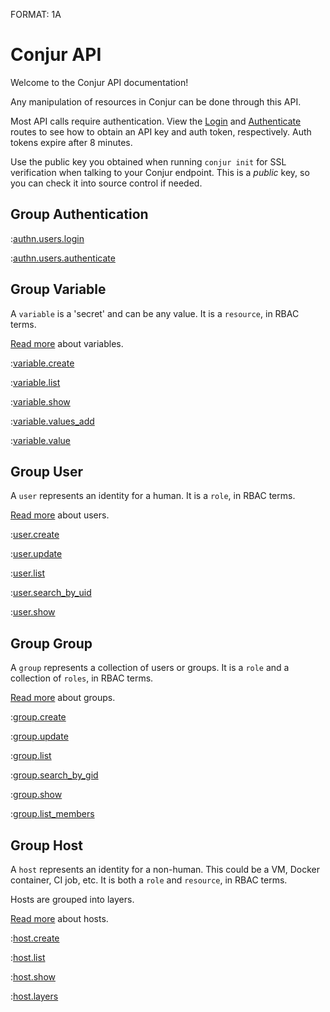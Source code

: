 FORMAT: 1A

# Conjur API

Welcome to the Conjur API documentation!

Any manipulation of resources in Conjur can be done through this API.

Most API calls require authentication. 
View the [Login](/#reference/authentication/login) and [Authenticate](/#reference/authentication/authenticate) routes
to see how to obtain an API key and auth token, respectively. Auth tokens expire after
8 minutes.

Use the public key you obtained when running `conjur init` for SSL verification when talking to your Conjur endpoint.
This is a *public* key, so you can check it into source control if needed.


## Group Authentication

:[authn.users.login](authn.users.login.md)

:[authn.users.authenticate](authn.users.authenticate.md)

## Group Variable

A `variable` is a 'secret' and can be any value. It is a `resource`, in RBAC terms.

[Read more](https://developer.conjur.net/key_concepts/secrets.html) about variables.

:[variable.create](variable.create.md)

:[variable.list](variable.list.md)

:[variable.show](variable.show.md)

:[variable.values_add](variable.values_add.md)

:[variable.value](variable.value.md)


## Group User

A `user` represents an identity for a human. It is a `role`, in RBAC terms.

[Read more](https://developer.conjur.net/reference/services/directory/user/) about users.

:[user.create](user.create.md)

:[user.update](user.update.md)

<!-- :[user.update_password](user.update_password.md) -->

:[user.list](user.list.md)

:[user.search_by_uid](user.search_by_uid.md)

:[user.show](user.show.md)

## Group Group

A `group` represents a collection of users or groups. It is a `role` and a collection of `roles`, in RBAC terms.

[Read more](https://developer.conjur.net/reference/services/directory/group/) about groups.

:[group.create](group.create.md)

:[group.update](group.update.md)

:[group.list](group.list.md)

:[group.search_by_gid](group.search_by_gid.md)

:[group.show](group.show.md)

:[group.list_members](group.list_members.md)

## Group Host

A `host` represents an identity for a non-human. This could be a VM, Docker container, CI job, etc.
It is both a `role` and `resource`, in RBAC terms.

Hosts are grouped into layers.

[Read more](https://developer.conjur.net/reference/services/directory/host/) about hosts.

:[host.create](host.create.md)

:[host.list](host.list.md)

:[host.show](host.show.md)

:[host.layers](host.layers.md)

<!--

## Group Layer

A `layer` is a collection of hosts. It is a `role`, in RBAC terms.

Granting privileges on layers instead of the hosts themselves allows for easy auto-scaling.
A host assumes the permissions of the layer when it is enrolled.

[Read more](https://developer.conjur.net/reference/services/directory/layer/) about layers.

:[layer.create](layer.create.md)

:[layer.list](layer.list.md)

:[layer.show](layer.show.md)

:[layer.add_host](layer.add_host.md)

:[layer.remove_host](layer.remove_host.md)

:[layer.permitted_roles](layer.permitted_roles.md)

:[layer.permit_privilege](layer.permit_privilege.md)

:[layer.deny_privilege](layer.deny_privilege.md)

## Group Role

A `role` is an actor in the system, in the classical sense of role-based access control. 
Roles are the entities which receive permission grants.

[Read more](https://developer.conjur.net/reference/services/authorization/role/) about roles.

:[role.create](role.create.md)

:[role.exists](role.exists.md)

:[role.members](role.members.md)

:[role.grant_to](role.grant_to.md)

:[role.revoke_from](role.revoke_from.md)

## Group Resource

A `resource` is a record on which permissions are defined. 
They are partitioned by "kind", such as "group", "host", "file", "environment", "variable", etc.

[Read more](https://developer.conjur.net/reference/services/authorization/resource/) abour resources.

:[resource.create](resource.create.md)

:[resource.exists](resource.exists.md)

:[resource.show](resource.show.md)

:[resource.list](resource.list.md)

:[resource.annotate](resource.annotate.md)

:[resource.list_annotations](resource.list_annotations.md)

:[resource.give](resource.give.md)

:[resource.check](resource.check.md)

:[resource.permit](resource.permit.md)

:[resource.deny](resource.deny.md)

## Group Audit

Every privilege modification, variable retrieval and SSH action is logged to an immutable audit trail in Conjur.

Audit records can be retrieved via the API for everything or a single role/resource.
Fetching all audit records can return a very large response, so it is best to the the `limit` parameter.

:[audit.all](audit.all.md)

:[audit.single](audit.single.md)

## Group Utilities

:[utilities.health](utilities.health.md)
-->